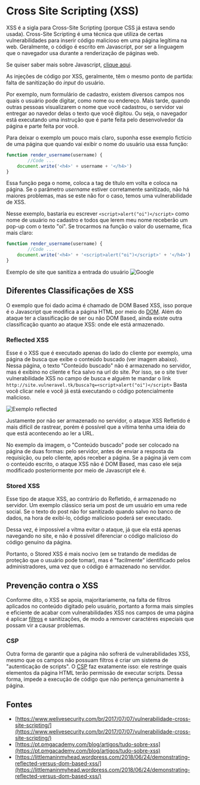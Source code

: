 # Cross Site Scripting \(XSS\)

XSS é a sigla para Cross-Site Scripting \(porque CSS já estava sendo usada\). Cross-Site Scripting é uma técnica que utiliza de certas vulnerabilidades para inserir código malicioso em uma página legítima na web. Geralmente, o código é escrito em Javascript, por ser a linguagem que o navegador usa durante a renderização de páginas web.

Se quiser saber mais sobre Javascript, [clique aqui](javascript.md).

As injeções de código por XSS, geralmente, têm o mesmo ponto de partida: falta de sanitização do _input_ do usuário.

Por exemplo, num formulário de cadastro, existem diversos campos nos quais o usuário pode digitar, como nome ou endereço. Mais tarde, quando outras pessoas visualizarem o nome que você cadastrou, o servidor vai entregar ao navedor delas o texto que você digitou. Ou seja, o navegador está executando uma instrução que é parte feita pelo desenvolvedor da página e parte feita por você.

Para deixar o exemplo um pouco mais claro, suponha esse exemplo fictício de uma página que quando vai exibir o nome do usuário usa essa função:

```javascript
function render_username(username) {
        //Code ...
    document.write('<h4>' + username + '</h4>')
}
```

Essa função pega o nome, coloca a tag de título em volta e coloca na página. Se o parâmetro _username_ estiver corretamente sanitizado, não há maiores problemas, mas se este não for o caso, temos uma vulnerabilidade de XSS.

Nesse exemplo, bastaria eu escrever `<script>alert("oi")</script>` como nome de usuário no cadastro e todos que lerem meu nome receberão um pop-up com o texto "oi". Se trocarmos na função o valor do username, fica mais claro:

```javascript
function render_username(username) {
        //Code ...
    document.write('<h4>' + '<script>alert("oi")</script>' + '</h4>')
}
```

Exemplo de site que sanitiza a entrada do usuário ![Google](https://i.imgur.com/EUT6AGI.png)

## Diferentes Classificações de XSS

O exemplo que foi dado acima é chamado de DOM Based XSS, isso porque é o Javascript que modifica a página HTML por meio do [DOM](https://developer.mozilla.org/en-US/docs/Web/API/Document_Object_Model/Introduction). Além do ataque ter a classificação de ser ou não DOM Based, ainda existe outra classificação quanto ao ataque XSS: onde ele está armazenado.

### Reflected XSS

Esse é o XSS que é executado apenas do lado do cliente por exemplo, uma página de busca que exibe o conteúdo buscado \(ver imagem abaixo\). Nessa página, o texto "Conteúdo buscado" não é armazenado no servidor, mas é exibino no cliente e fica salvo na url do site. Por isso, se o site tiver vulnerabilidade XSS no campo de busca e alguém te mandar o link `http://site.vulneravel.tk/busca?q=<script>alert("oi")</script>` Basta você clicar nele e você já está executando o código potencialmente malicioso.

![Exemplo reflected](https://i.imgur.com/isfD885.png)

Justamente por não ser armazenado no servidor, o ataque XSS Refletido é mais difícil de rastrear, porém é possível que a vítima tenha uma ideia do que está acontecendo ao ler a URL.

No exemplo da imagem, o "Conteúdo buscado" pode ser colocado na página de duas formas: pelo servidor, antes de enviar a resposta da requisição, ou pelo cliente, após receber a página. Se a página já vem com o conteúdo escrito, o ataque XSS não é DOM Based, mas caso ele seja modificado posteriormente por meio de Javascript ele é.

### Stored XSS

Esse tipo de ataque XSS, ao contrário do Refletido, é armazenado no servidor. Um exemplo clássico seria um post de um usuário em uma rede social. Se o texto do post não for sanitizado quando salvo no banco de dados, na hora de exibí-lo, código malicioso poderá ser executado.

Dessa vez, é impossível a vítma evitar o ataque, já que ela está apenas navegando no site, e não é possível diferenciar o código malicioso do código genuíno da página.

Portanto, o Stored XSS é mais nocivo \(em se tratando de medidas de proteção que o usuário pode tomar\), mas é "facilmente" identificado pelos administradores, uma vez que o código é armazenado no servidor.

## Prevenção contra o XSS

Conforme dito, o XSS se apoia, majoritariamente, na falta de filtros aplicados no conteúdo digitado pelo usuário, portanto a forma mais simples e eficiente de acabar com vulnerabilidades XSS nos campos de uma página é aplicar [filtros](http://htmlpurifier.org/comparison#striptags) e sanitizações, de modo a remover caractéres especiais que possam vir a causar problemas.

### CSP

Outra forma de garantir que a página não sofrerá de vulnerabilidades XSS, mesmo que os campos não possuam filtros é criar um sistema de "autenticação de scripts". O [CSP](https://owasp.org/www-community/attacks/Content_Security_Policy) faz exatamente isso: ele restringe quais elementos da página HTML terão permissão de executar scripts. Dessa forma, impede a execução de código que não pertença genuinamente à página.

## Fontes

* [https://www.welivesecurity.com/br/2017/07/07/vulnerabilidade-cross-site-scripting/](https://www.welivesecurity.com/br/2017/07/07/vulnerabilidade-cross-site-scripting/)
* [https://pt.pmgacademy.com/blog/artigos/tudo-sobre-xss](https://pt.pmgacademy.com/blog/artigos/tudo-sobre-xss)
* [https://littlemaninmyhead.wordpress.com/2018/06/24/demonstrating-reflected-versus-dom-based-xss/](https://littlemaninmyhead.wordpress.com/2018/06/24/demonstrating-reflected-versus-dom-based-xss/)
